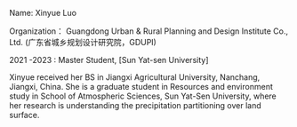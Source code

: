 Name: Xinyue Luo 

Organization： Guangdong Urban & Rural Planning and Design Institute Co., Ltd. (广东省城乡规划设计研究院，GDUPI) 

2021 -2023 : Master Student, [Sun Yat-sen University]


Xinyue received her BS in Jiangxi Agricultural University, Nanchang, Jiangxi, China. She is a graduate student in Resources and environment
study in School of Atmospheric Sciences, Sun Yat-Sen University, where her research is understanding the precipitation partitioning over land surface.